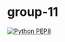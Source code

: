 # group-11

[![Python PEP8](https://github.com/keenan78/group-11/actions/workflows/style_check.yml/badge.svg)](https://github.com/keenan78/group-11/actions/workflows/style_check.yml)
